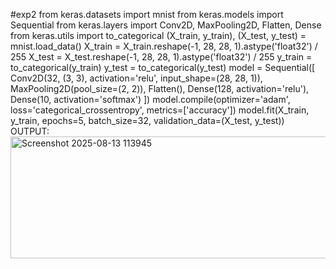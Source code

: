 #exp2
from keras.datasets import mnist
from keras.models import Sequential
from keras.layers import Conv2D, MaxPooling2D, Flatten, Dense
from keras.utils import to_categorical
(X_train, y_train), (X_test, y_test) = mnist.load_data()
X_train = X_train.reshape(-1, 28, 28, 1).astype('float32') / 255
X_test = X_test.reshape(-1, 28, 28, 1).astype('float32') / 255
y_train = to_categorical(y_train)
y_test = to_categorical(y_test)
model = Sequential([
Conv2D(32, (3, 3), activation='relu', input_shape=(28, 28, 1)),
MaxPooling2D(pool_size=(2, 2)),
Flatten(),
Dense(128, activation='relu'),
Dense(10, activation='softmax')
])
model.compile(optimizer='adam', loss='categorical_crossentropy', metrics=['accuracy'])
model.fit(X_train, y_train, epochs=5, batch_size=32, validation_data=(X_test, y_test))
OUTPUT:
<img width="879" height="195" alt="Screenshot 2025-08-13 113945" src="https://github.com/user-attachments/assets/b8636de0-667d-4470-947c-425d02fba2bd" />

